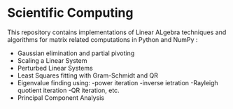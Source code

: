 # Scientific Computing 
This repository contains implementations of Linear ALgebra techniques and algorithms for matrix related computations in Python and NumPy : 
* Gaussian elimination and partial pivoting 
* Scaling a Linear System
* Perturbed Linear Systems 
* Least Squares fitting with Gram-Schmidt and QR
* Eigenvalue finding using:
  -power iteration
  -inverse ietration
  -Rayleigh quotient iteration
  -QR iteration, etc.
* Principal Component Analysis
